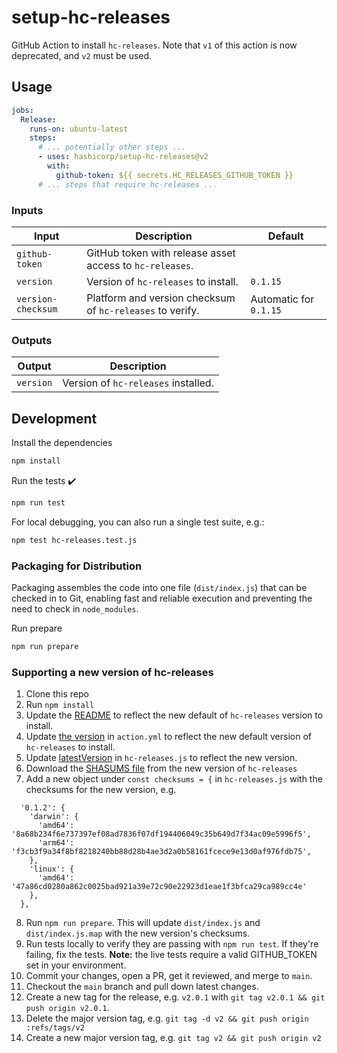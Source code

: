 # setup-hc-releases

GitHub Action to install `hc-releases`. Note that `v1` of this action is now deprecated, and `v2` must be used.

## Usage

```yaml
jobs:
  Release:
    runs-on: ubuntu-latest
    steps:
      # ... potentially other steps ...
      - uses: hashicorp/setup-hc-releases@v2
        with:
          github-token: ${{ secrets.HC_RELEASES_GITHUB_TOKEN }}
      # ... steps that require hc-releases ...
```

### Inputs

| Input              | Description                                               | Default                |
| ------------------ | --------------------------------------------------------- | ---------------------- |
| `github-token`     | GitHub token with release asset access to `hc-releases`.  |                        |
| `version`          | Version of `hc-releases` to install.                      | `0.1.15`               |
| `version-checksum` | Platform and version checksum of `hc-releases` to verify. | Automatic for `0.1.15` |

### Outputs

| Output    | Description                         |
| --------- | ----------------------------------- |
| `version` | Version of `hc-releases` installed. |

## Development

Install the dependencies

```bash
npm install
```

Run the tests :heavy_check_mark:

```bash
npm run test
```

For local debugging, you can also run a single test suite, e.g.:

```bash
npm test hc-releases.test.js
```

### Packaging for Distribution

Packaging assembles the code into one file (`dist/index.js`) that can be checked in to Git, enabling fast and reliable execution and preventing the need to check in `node_modules`.

Run prepare

```bash
npm run prepare
```

### Supporting a new version of hc-releases

1. Clone this repo
2. Run `npm install`
3. Update the [README](https://github.com/hashicorp/setup-hc-releases/blob/main/README.md) to reflect the new default of `hc-releases` version to install.
4. Update [the version](https://github.com/hashicorp/setup-hc-releases/blob/main/action.yml#L16) in `action.yml` to reflect the new default version of `hc-releases` to install.
5. Update [latestVersion](https://github.com/hashicorp/setup-hc-releases/blob/main/hc-releases.js#L137) in `hc-releases.js` to reflect the new version.
6. Download the [SHASUMS file](https://github.com/hashicorp/releases-api/releases) from the new version of `hc-releases`
7. Add a new object under `const checksums = {` in `hc-releases.js` with the checksums for the new version, e.g.

```
  '0.1.2': {
    'darwin': {
      'amd64': '8a68b234f6e737397ef08ad7836f07df194406049c35b649d7f34ac09e5996f5',
      'arm64': 'f3cb3f9a34f8bf8218240bb88d28b4ae3d2a0b58161fcece9e13d0af976fdb75',
    },
    'linux': {
      'amd64': '47a86cd0280a862c0025bad921a39e72c90e22923d1eae1f3bfca29ca989cc4e'
    },
  },
```

8. Run `npm run prepare`. This will update `dist/index.js` and `dist/index.js.map` with the new version's checksums.
9. Run tests locally to verify they are passing with `npm run test`. If they're failing, fix the tests.  **Note:** the live tests require a valid GITHUB_TOKEN set in your environment.
10. Commit your changes, open a PR, get it reviewed, and merge to `main`.
11. Checkout the `main` branch and pull down latest changes.
12. Create a new tag for the release, e.g. `v2.0.1` with `git tag v2.0.1 && git push origin v2.0.1`.
13. Delete the major version tag, e.g. `git tag -d v2 && git push origin :refs/tags/v2`
14. Create a new major version tag, e.g. `git tag v2 && git push origin v2`
